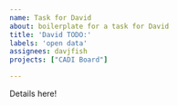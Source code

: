 ```yaml
---
name: Task for David
about: boilerplate for a task for David
title: 'David TODO:'
labels: 'open data'
assignees: davjfish
projects: ["CADI Board"]

---
```

Details here!
